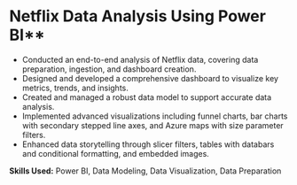# Netflix Data Analysis Using Power BI**

- Conducted an end-to-end analysis of Netflix data, covering data preparation, ingestion, and dashboard creation.
- Designed and developed a comprehensive dashboard to visualize key metrics, trends, and insights.
- Created and managed a robust data model to support accurate data analysis.
- Implemented advanced visualizations including funnel charts, bar charts with secondary stepped line axes, and Azure maps with size parameter filters.
- Enhanced data storytelling through slicer filters, tables with databars and conditional formatting, and embedded images.

**Skills Used:** Power BI, Data Modeling, Data Visualization, Data Preparation

